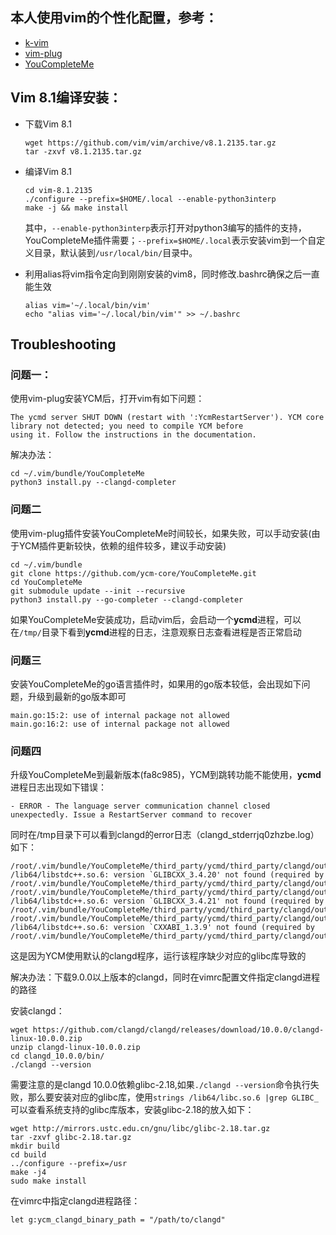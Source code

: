 ## 本人使用vim的个性化配置，参考：

- [k-vim](https://github.com/wklken/k-vim)
- [vim-plug](https://github.com/junegunn/vim-plug)
- [YouCompleteMe](https://github.com/Valloric/YouCompleteMe)


## Vim 8.1编译安装：

- 下载Vim 8.1
    ```
    wget https://github.com/vim/vim/archive/v8.1.2135.tar.gz
    tar -zxvf v8.1.2135.tar.gz
    ```
- 编译Vim 8.1
    ```
    cd vim-8.1.2135
    ./configure --prefix=$HOME/.local --enable-python3interp
    make -j && make install
    ```
    其中，```--enable-python3interp```表示打开对python3编写的插件的支持，YouCompleteMe插件需要；```--prefix=$HOME/.local```表示安装vim到一个自定义目录，默认装到```/usr/local/bin/```目录中。
    
- 利用alias将vim指令定向到刚刚安装的vim8，同时修改.bashrc确保之后一直能生效
    ```
    alias vim='~/.local/bin/vim'
    echo "alias vim='~/.local/bin/vim'" >> ~/.bashrc
    ```

## Troubleshooting

### 问题一：

使用vim-plug安装YCM后，打开vim有如下问题：
```
The ycmd server SHUT DOWN (restart with ':YcmRestartServer'). YCM core library not detected; you need to compile YCM before
using it. Follow the instructions in the documentation.
```
解决办法：

```
cd ~/.vim/bundle/YouCompleteMe
python3 install.py --clangd-completer
```
### 问题二
使用vim-plug插件安装YouCompleteMe时间较长，如果失败，可以手动安装(由于YCM插件更新较快，依赖的组件较多，建议手动安装)
```
cd ~/.vim/bundle
git clone https://github.com/ycm-core/YouCompleteMe.git
cd YouCompleteMe
git submodule update --init --recursive
python3 install.py --go-completer --clangd-completer
```

如果YouCompleteMe安装成功，启动vim后，会启动一个**ycmd**进程，可以在```/tmp/```目录下看到**ycmd**进程的日志，注意观察日志查看进程是否正常启动

### 问题三
安装YouCompleteMe的go语言插件时，如果用的go版本较低，会出现如下问题，升级到最新的go版本即可
```
main.go:15:2: use of internal package not allowed
main.go:16:2: use of internal package not allowed
```

### 问题四
升级YouCompleteMe到最新版本(fa8c985)，YCM到跳转功能不能使用，**ycmd**进程日志出现如下错误：
```
- ERROR - The language server communication channel closed unexpectedly. Issue a RestartServer command to recover
```
同时在/tmp目录下可以看到clangd的error日志（clangd_stderrjq0zhzbe.log）如下：
```
/root/.vim/bundle/YouCompleteMe/third_party/ycmd/third_party/clangd/output/bin/clangd: /lib64/libstdc++.so.6: version `GLIBCXX_3.4.20' not found (required by /root/.vim/bundle/YouCompleteMe/third_party/ycmd/third_party/clangd/output/bin/clangd)
/root/.vim/bundle/YouCompleteMe/third_party/ycmd/third_party/clangd/output/bin/clangd: /lib64/libstdc++.so.6: version `GLIBCXX_3.4.21' not found (required by /root/.vim/bundle/YouCompleteMe/third_party/ycmd/third_party/clangd/output/bin/clangd)
/root/.vim/bundle/YouCompleteMe/third_party/ycmd/third_party/clangd/output/bin/clangd: /lib64/libstdc++.so.6: version `CXXABI_1.3.9' not found (required by /root/.vim/bundle/YouCompleteMe/third_party/ycmd/third_party/clangd/output/bin/clangd)
```
这是因为YCM使用默认的clangd程序，运行该程序缺少对应的glibc库导致的

解决办法：下载9.0.0以上版本的clangd，同时在vimrc配置文件指定clangd进程的路径

安装clangd：
```
wget https://github.com/clangd/clangd/releases/download/10.0.0/clangd-linux-10.0.0.zip
unzip clangd-linux-10.0.0.zip
cd clangd_10.0.0/bin/
./clangd --version
```
需要注意的是clangd 10.0.0依赖glibc-2.18,如果```./clangd --version```命令执行失败，那么要安装对应的glibc库，使用```strings /lib64/libc.so.6 |grep GLIBC_```可以查看系统支持的glibc库版本，安装glibc-2.18的放入如下：
```
wget http://mirrors.ustc.edu.cn/gnu/libc/glibc-2.18.tar.gz
tar -zxvf glibc-2.18.tar.gz
mkdir build
cd build
../configure --prefix=/usr
make -j4
sudo make install
```

在vimrc中指定clangd进程路径：
```
let g:ycm_clangd_binary_path = "/path/to/clangd"
```



